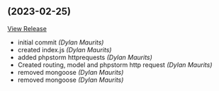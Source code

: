##  (2023-02-25)

[View Release](git@github.com:Dylan-Maurits/lister.git/commits/tag/)

*  initial commit *(Dylan Maurits)*
*  created index.js *(Dylan Maurits)*
*  added phpstorm httprequests *(Dylan Maurits)*
*  Created routing, model and phpstorm http request *(Dylan Maurits)*
*  removed mongoose *(Dylan Maurits)*
*  removed mongoose *(Dylan Maurits)*



